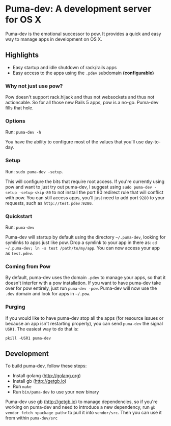 # Puma-dev: A development server for OS X

Puma-dev is the emotional successor to pow. It provides a quick and easy way to manage apps in development on OS X.

## Highlights

* Easy startup and idle shutdown of rack/rails apps
* Easy access to the apps using the `.pdev` subdomain **(configurable)**


### Why not just use pow?

Pow doesn't support rack.hijack and thus not websockets and thus not actioncable. So for all those new Rails 5 apps, pow is a no-go. Puma-dev fills that hole.

### Options

Run: `puma-dev -h`

You have the ability to configure most of the values that you'll use day-to-day.

### Setup

Run: `sudo puma-dev -setup`.

This will configure the bits that require root access. If you're currently using pow and want to just try out puma-dev, I suggest using `sudo puma-dev -setup -setup-skip-80` to not install the port 80 redirect rule that will conflict with pow. You can still access apps, you'll just need to add port `9280` to your requests, such as `http://test.pdev:9280`.

### Quickstart

Run: `puma-dev`

Puma-dev will startup by default using the directory `~/.puma-dev`, looking for symlinks to apps just like pow. Drop a symlink to your app in there as: `cd ~/.puma-dev; ln -s test /path/to/my/app`. You can now access your app as `test.pdev`.

### Coming from Pow

By default, puma-dev uses the domain `.pdev` to manage your apps, so that it doesn't interfer with a pow installation. If you want to have puma-dev take over for pow entirely, just run `puma-dev -pow`. Puma-dev will now use the `.dev` domain and look for apps in `~/.pow`.

### Purging

If you would like to have puma-dev stop all the apps (for resource issues or because an app isn't restarting properly), you can send `puma-dev` the signal `USR1`. The easiest way to do that is:

`pkill -USR1 puma-dev`

## Development

To build puma-dev, follow these steps:

* Install golang (http://golang.org)
* Install gb (http://getgb.io)
* Run `make`
* Run `bin/puma-dev` to use your new binary

Puma-dev use gb (http://getgb.io) to manage dependencies, so if you're working on puma-dev and need to introduce a new dependency, run `gb vendor fetch <package path>` to pull it into `vendor/src`. Then you can use it from within `puma-dev/src`

